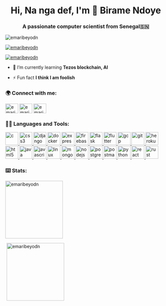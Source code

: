 <h1 align="center">Hi, Na nga def, I'm 👋 Birame Ndoye</h1>
<h3 align="center">A passionate computer scientist from Senegal🇸🇳</h3>

<p align="left"> <img src="https://komarev.com/ghpvc/?username=emaribeyodn&label=Profile%20views&color=0e75b6&style=flat" alt="emaribeyodn" /> </p>

<p align="left"> <a href="https://github.com/ryo-ma/github-profile-trophy"><img src="https://github-profile-trophy.vercel.app/?username=emaribeyodn" alt="emaribeyodn" /></a> </p>

<p align="left"> <a href="https://twitter.com/emaribeyodn" target="blank"><img src="https://img.shields.io/twitter/follow/emaribeyodn?logo=twitter&style=for-the-badge" alt="emaribeyodn" /></a> </p>

- 🌱 I’m currently learning **Tezos blockchain, AI**

- ⚡ Fun fact **I think I am foolish**

<h3 align="left">🌍️ Connect with me:</h3>
<p align="left">
<a href="https://twitter.com/emaribeyodn" target="blank"><img align="center" src="https://cdn.jsdelivr.net/npm/simple-icons@3.0.1/icons/twitter.svg" alt="emaribeyodn" height="30" width="40" /></a>
<a href="https://linkedin.com/in/emaribeyodn" target="blank"><img align="center" src="https://cdn.jsdelivr.net/npm/simple-icons@3.0.1/icons/linkedin.svg" alt="emaribeyodn" height="30" width="40" /></a>
<a href="https://fb.com/emaribeyodn" target="blank"><img align="center" src="https://cdn.jsdelivr.net/npm/simple-icons@3.0.1/icons/facebook.svg" alt="emaribeyodn" height="30" width="40" /></a>
</p>

<h3 align="left">👨‍🔧️ Languages and Tools:</h3>
<p align="left"> <a href="https://www.cprogramming.com/" target="_blank"> <img src="https://devicons.github.io/devicon/devicon.git/icons/c/c-original.svg" alt="c" width="40" height="40"/> </a> <a href="https://www.w3schools.com/css/" target="_blank"> <img src="https://devicons.github.io/devicon/devicon.git/icons/css3/css3-original-wordmark.svg" alt="css3" width="40" height="40"/> </a> <a href="https://www.djangoproject.com/" target="_blank"> <img src="https://devicons.github.io/devicon/devicon.git/icons/django/django-original.svg" alt="django" width="40" height="40"/> </a> <a href="https://www.docker.com/" target="_blank"> <img src="https://devicons.github.io/devicon/devicon.git/icons/docker/docker-original-wordmark.svg" alt="docker" width="40" height="40"/> </a> <a href="https://expressjs.com" target="_blank"> <img src="https://devicons.github.io/devicon/devicon.git/icons/express/express-original-wordmark.svg" alt="express" width="40" height="40"/> </a> <a href="https://firebase.google.com/" target="_blank"> <img src="https://www.vectorlogo.zone/logos/firebase/firebase-icon.svg" alt="firebase" width="40" height="40"/> </a> <a href="https://flask.palletsprojects.com/" target="_blank"> <img src="https://www.vectorlogo.zone/logos/pocoo_flask/pocoo_flask-icon.svg" alt="flask" width="40" height="40"/> </a> <a href="https://flutter.dev" target="_blank"> <img src="https://www.vectorlogo.zone/logos/flutterio/flutterio-icon.svg" alt="flutter" width="40" height="40"/> </a> <a href="https://cloud.google.com" target="_blank"> <img src="https://www.vectorlogo.zone/logos/google_cloud/google_cloud-icon.svg" alt="gcp" width="40" height="40"/> </a> <a href="https://git-scm.com/" target="_blank"> <img src="https://www.vectorlogo.zone/logos/git-scm/git-scm-icon.svg" alt="git" width="40" height="40"/> </a> <a href="https://heroku.com" target="_blank"> <img src="https://www.vectorlogo.zone/logos/heroku/heroku-icon.svg" alt="heroku" width="40" height="40"/> </a> <a href="https://www.w3.org/html/" target="_blank"> <img src="https://devicons.github.io/devicon/devicon.git/icons/html5/html5-original-wordmark.svg" alt="html5" width="40" height="40"/> </a> <a href="https://www.java.com" target="_blank"> <img src="https://devicons.github.io/devicon/devicon.git/icons/java/java-original-wordmark.svg" alt="java" width="40" height="40"/> </a> <a href="https://developer.mozilla.org/en-US/docs/Web/JavaScript" target="_blank"> <img src="https://devicons.github.io/devicon/devicon.git/icons/javascript/javascript-original.svg" alt="javascript" width="40" height="40"/> </a> <a href="https://www.linux.org/" target="_blank"> <img src="https://devicons.github.io/devicon/devicon.git/icons/linux/linux-original.svg" alt="linux" width="40" height="40"/> </a> <a href="https://www.mongodb.com/" target="_blank"> <img src="https://devicons.github.io/devicon/devicon.git/icons/mongodb/mongodb-original-wordmark.svg" alt="mongodb" width="40" height="40"/> </a> <a href="https://nodejs.org" target="_blank"> <img src="https://devicons.github.io/devicon/devicon.git/icons/nodejs/nodejs-original-wordmark.svg" alt="nodejs" width="40" height="40"/> </a> <a href="https://www.postgresql.org" target="_blank"> <img src="https://devicons.github.io/devicon/devicon.git/icons/postgresql/postgresql-original-wordmark.svg" alt="postgresql" width="40" height="40"/> </a> <a href="https://postman.com" target="_blank"> <img src="https://www.vectorlogo.zone/logos/getpostman/getpostman-icon.svg" alt="postman" width="40" height="40"/> </a> <a href="https://www.python.org" target="_blank"> <img src="https://devicons.github.io/devicon/devicon.git/icons/python/python-original.svg" alt="python" width="40" height="40"/> </a> <a href="https://reactjs.org/" target="_blank"> <img src="https://devicons.github.io/devicon/devicon.git/icons/react/react-original-wordmark.svg" alt="react" width="40" height="40"/> </a> <a href="https://www.rust-lang.org" target="_blank"> <img src="https://devicons.github.io/devicon/devicon.git/icons/rust/rust-plain.svg" alt="rust" width="40" height="40"/> </a> </p>

<h3 align="left">⌨️ Stats:</h3>
<p><img height="180em" src="https://github-readme-stats.vercel.app/api/top-langs?username=emaribeyodn&show_icons=true&locale=en&layout=compact" alt="emaribeyodn" /></p>

<p>&nbsp;<img height="180em" src="https://github-readme-stats.vercel.app/api?username=emaribeyodn&show_icons=true&locale=en" alt="emaribeyodn" /></p>
